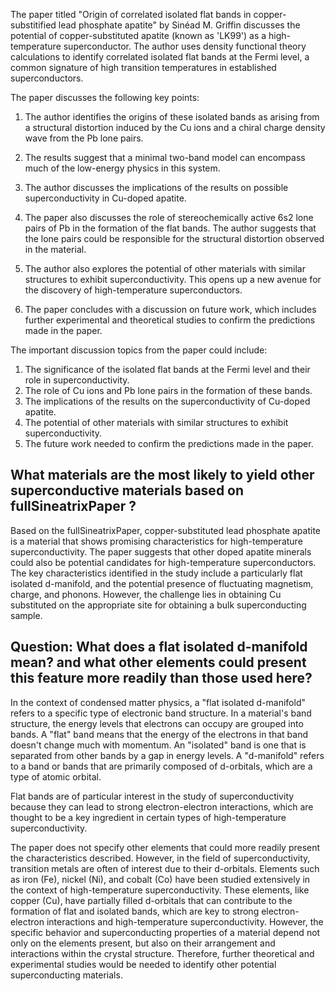 The paper titled "Origin of correlated isolated flat bands in copper-substitified lead phosphate apatite" by Sinéad M. Griffin discusses the potential of copper-substituted apatite (known as 'LK99') as a high-temperature superconductor. The author uses density functional theory calculations to identify correlated isolated flat bands at the Fermi level, a common signature of high transition temperatures in established superconductors. 

The paper discusses the following key points:

1. The author identifies the origins of these isolated bands as arising from a structural distortion induced by the Cu ions and a chiral charge density wave from the Pb lone pairs. 

2. The results suggest that a minimal two-band model can encompass much of the low-energy physics in this system. 

3. The author discusses the implications of the results on possible superconductivity in Cu-doped apatite.

5. The paper also discusses the role of stereochemically active 6s2 lone pairs of Pb in the formation of the flat bands. The author suggests that the lone pairs could be responsible for the structural distortion observed in the material.

6. The author also explores the potential of other materials with similar structures to exhibit superconductivity. This opens up a new avenue for the discovery of high-temperature superconductors.

7. The paper concludes with a discussion on future work, which includes further experimental and theoretical studies to confirm the predictions made in the paper.

The important discussion topics from the paper could include:

1. The significance of the isolated flat bands at the Fermi level and their role in superconductivity.
2. The role of Cu ions and Pb lone pairs in the formation of these bands.
3. The implications of the results on the superconductivity of Cu-doped apatite.
4. The potential of other materials with similar structures to exhibit superconductivity.
5. The future work needed to confirm the predictions made in the paper.
   
##  What materials are the most likely to yield other superconductive materials based on fullSineatrixPaper ?

Based on the fullSineatrixPaper, copper-substituted lead phosphate apatite is a material that shows promising characteristics for high-temperature superconductivity. The paper suggests that other doped apatite minerals could also be potential candidates for high-temperature superconductors. The key characteristics identified in the study include a particularly flat isolated d-manifold, and the potential presence of fluctuating magnetism, charge, and phonons. However, the challenge lies in obtaining Cu substituted on the appropriate site for obtaining a bulk superconducting sample.

## Question: What does a flat isolated d-manifold mean? and what other elements could present this feature more readily than those used here?

In the context of condensed matter physics, a "flat isolated d-manifold" refers to a specific type of electronic band structure. In a material's band structure, the energy levels that electrons can occupy are grouped into bands. A "flat" band means that the energy of the electrons in that band doesn't change much with momentum. An "isolated" band is one that is separated from other bands by a gap in energy levels. A "d-manifold" refers to a band or bands that are primarily composed of d-orbitals, which are a type of atomic orbital.

Flat bands are of particular interest in the study of superconductivity because they can lead to strong electron-electron interactions, which are thought to be a key ingredient in certain types of high-temperature superconductivity.

The paper does not specify other elements that could more readily present the characteristics described. However, in the field of superconductivity, transition metals are often of interest due to their d-orbitals. Elements such as iron (Fe), nickel (Ni), and cobalt (Co) have been studied extensively in the context of high-temperature superconductivity. These elements, like copper (Cu), have partially filled d-orbitals that can contribute to the formation of flat and isolated bands, which are key to strong electron-electron interactions and high-temperature superconductivity. However, the specific behavior and superconducting properties of a material depend not only on the elements present, but also on their arrangement and interactions within the crystal structure. Therefore, further theoretical and experimental studies would be needed to identify other potential superconducting materials.
